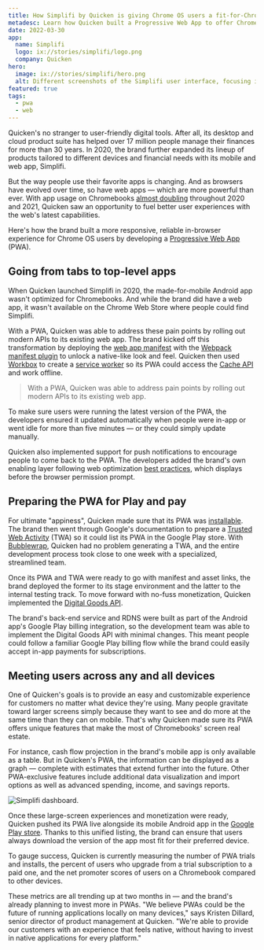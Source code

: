 ```yaml
---
title: How Simplifi by Quicken is giving Chrome OS users a fit-for-Chromebook experience with its Progressive Web App
metadesc: Learn how Quicken built a Progressive Web App to offer Chrome OS users a more responsive, reliable in-browser experience backed by the power of modern APIs.
date: 2022-03-30
app:
  name: Simplifi
  logo: ix://stories/simplifi/logo.png
  company: Quicken
hero:
  image: ix://stories/simplifi/hero.png
  alt: Different screenshots of the Simplifi user interface, focusing in on the Reports and Spending Plan screens.
featured: true
tags:
  - pwa
  - web
---
```


Quicken's no stranger to user-friendly digital tools. After all, its desktop and cloud product suite has helped over 17 million people manage their finances for more than 30 years. In 2020, the brand further expanded its lineup of products tailored to different devices and financial needs with its mobile and web app, Simplifi.

But the way people use their favorite apps is changing. And as browsers have evolved over time, so have web apps — which are more powerful than ever. With app usage on Chromebooks [almost doubling](https://chromeos.dev/en/posts/simple-payments-that-users-trust-monetizing-web-apps-in-google-play) throughout 2020 and 2021, Quicken saw an opportunity to fuel better user experiences with the web's latest capabilities.

Here's how the brand built a more responsive, reliable in-browser experience for Chrome OS users by developing a [Progressive Web App](https://chromeos.dev/en/web/desktop-progressive-web-apps) (PWA).

## Going from tabs to top-level apps

When Quicken launched Simplifi in 2020, the made-for-mobile Android app wasn't optimized for Chromebooks. And while the brand did have a web app, it wasn't available on the Chrome Web Store where people could find Simplifi.

With a PWA, Quicken was able to address these pain points by rolling out modern APIs to its existing web app. The brand kicked off this transformation by deploying the [web app manifest](https://web.dev/add-manifest/) with the [Webpack manifest plugin](https://webpack.js.org/concepts/plugins/) to unlock a native-like look and feel. Quicken then used [Workbox](https://developers.google.com/web/tools/workbox) to create a [service worker](https://developers.google.com/web/fundamentals/primers/service-workers) so its PWA could access the [Cache API](https://web.dev/cache-api-quick-guide/) and work offline.

> With a PWA, Quicken was able to address pain points by rolling out modern APIs to its existing web app.

To make sure users were running the latest version of the PWA, the developers ensured it updated automatically when people were in-app or went idle for more than five minutes — or they could simply update manually.

Quicken also implemented support for push notifications to encourage people to come back to the PWA. The developers added the brand's own enabling layer following web optimization [best practices](https://web.dev/push-notifications-overview/), which displays before the browser permission prompt.

## Preparing the PWA for Play and pay

For ultimate "appiness", Quicken made sure that its PWA was [installable](https://web.dev/install-criteria/). The brand then went through Google's documentation to prepare a [Trusted Web Activity](https://developer.chrome.com/docs/android/trusted-web-activity/) (TWA) so it could list its PWA in the Google Play store. With [Bubblewrap](https://github.com/GoogleChromeLabs/bubblewrap), Quicken had no problem generating a TWA, and the entire development process took close to one week with a specialized, streamlined team.

Once its PWA and TWA were ready to go with manifest and asset links, the brand deployed the former to its stage environment and the latter to the internal testing track. To move forward with no-fuss monetization, Quicken implemented the [Digital Goods API](https://developer.chrome.com/docs/android/trusted-web-activity/receive-payments-play-billing/).

The brand's back-end service and RDNS were built as part of the Android app's Google Play billing integration, so the development team was able to implement the Digital Goods API with minimal changes. This meant people could follow a familiar Google Play billing flow while the brand could easily accept in-app payments for subscriptions.

## Meeting users across any and all devices

One of Quicken's goals is to provide an easy and customizable experience for customers no matter what device they're using. Many people gravitate toward larger screens simply because they want to see and do more at the same time than they can on mobile. That's why Quicken made sure its PWA offers unique features that make the most of Chromebooks' screen real estate.

For instance, cash flow projection in the brand's mobile app is only available as a table. But in Quicken's PWA, the information can be displayed as a graph — complete with estimates that extend further into the future. Other PWA-exclusive features include additional data visualization and import options as well as advanced spending, income, and savings reports.

![Simplifi dashboard.](ix://stories/simplifi/dashboard.png)

Once these large-screen experiences and monetization were ready, Quicken pushed its PWA live alongside its mobile Android app in the [Google Play store](https://play.google.com/store/apps/details?id=com.quicken.acme&hl=en_US&gl=US). Thanks to this unified listing, the brand can ensure that users always download the version of the app most fit for their preferred device.

To gauge success, Quicken is currently measuring the number of PWA trials and installs, the percent of users who upgrade from a trial subscription to a paid one, and the net promoter scores of users on a Chromebook compared to other devices.

These metrics are all trending up at two months in — and the brand's already planning to invest more in PWAs. "We believe PWAs could be the future of running applications locally on many devices," says Kristen Dillard, senior director of product management at Quicken. "We're able to provide our customers with an experience that feels native, without having to invest in native applications for every platform."
